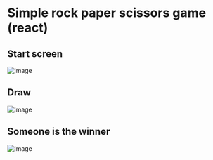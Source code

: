 # Simple rock paper scissors game (react)

## Start screen
![image](https://user-images.githubusercontent.com/79706809/121780556-8f5bc600-cba9-11eb-8a9b-6b40d72e6596.png)



## Draw
![image](https://user-images.githubusercontent.com/79706809/121780573-a7cbe080-cba9-11eb-9318-e2e6e5ab4eec.png)



## Someone is the winner
![image](https://user-images.githubusercontent.com/79706809/121780581-af8b8500-cba9-11eb-8b5d-a889df871aca.png)
